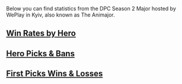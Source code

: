 Below you can find statistics from the DPC Season 2 Major hosted by WePlay in Kyiv, also known as The Animajor. 

## [Win Rates by Hero](https://abhoward.github.io/DPC1S2_Major/hero-win-rates.html)

## [Hero Picks & Bans](https://abhoward.github.io/DPC1S2_Major/hero-picks-bans.html)

## [First Picks Wins & Losses](https://abhoward.github.io/DPC1S2_Major/first-picks.html)
